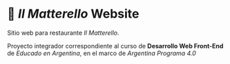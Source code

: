# 🍴 _Il Matterello_ Website
Sitio web para restaurante _Il Matterello_.

Proyecto integrador correspondiente al curso de __Desarrollo Web Front-End__ de _Educado en Argentina_, en el marco de _Argentina Programa 4.0_

